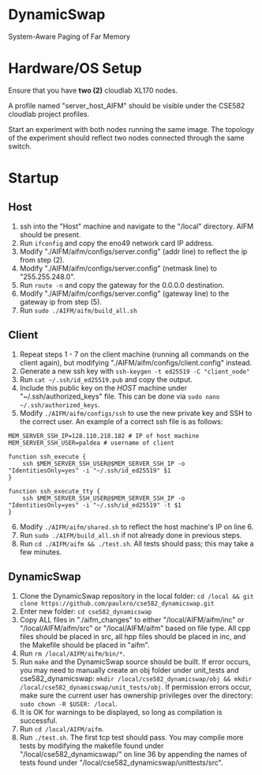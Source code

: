 # DynamicSwap

System-Aware Paging of Far Memory

# Hardware/OS Setup

Ensure that you have **two (2)** cloudlab XL170 nodes.

A profile named "server_host_AIFM" should be visible under the CSE582 cloudlab project profiles.

Start an experiment with both nodes running the same image. The topology of the experiment should reflect two nodes connected through the same switch.

# Startup

## Host

1. ssh into the "Host" machine and navigate to the "/local" directory. AIFM should be present.
2. Run `ifconfig` and copy the eno49 network card IP address.
3. Modify "./AIFM/aifm/configs/server.config" (addr line) to reflect the ip from step (2).
4. Modify "./AIFM/aifm/configs/server.config" (netmask line) to "255.255.248.0".
5. Run `route -n` and copy the gateway for the 0.0.0.0 destination.
6. Modify "./AIFM/aifm/configs/server.config" (gateway line) to the gateway ip from step (5).
7. Run `sudo ./AIFM/aifm/build_all.sh`

## Client

1. Repeat steps 1 - 7 on the client machine (running all commands on the client again), but modifying "./AIFM/aifm/configs/client.config" instead.
2. Generate a new ssh key with `ssh-keygen -t ed25519 -C "client_node"`
3. Run `cat ~/.ssh/id_ed25519.pub` and copy the output.
4. Include this public key on the *HOST* machine under "~/.ssh/authorized_keys" file. This can be done via `sudo nano ~/.ssh/authorized_keys`.
5. Modify `./AIFM/aifm/configs/ssh` to use the new private key and SSH to the correct user. An example of a correct ssh file is as follows:

```
MEM_SERVER_SSH_IP=128.110.218.182 # IP of host machine
MEM_SERVER_SSH_USER=paldea # username of client

function ssh_execute {
    ssh $MEM_SERVER_SSH_USER@$MEM_SERVER_SSH_IP -o "IdentitiesOnly=yes" -i "~/.ssh/id_ed25519" $1
}

function ssh_execute_tty {
    ssh $MEM_SERVER_SSH_USER@$MEM_SERVER_SSH_IP -o "IdentitiesOnly=yes" -i "~/.ssh/id_ed25519" -t $1
}
```

6. Modify `./AIFM/aifm/shared.sh` to reflect the host machine's IP on line 6.
7. Run `sudo ./AIFM/build_all.sh` if not already done in previous steps.
8. Run `cd ./AIFM/aifm && ./test.sh`. All tests should pass; this may take a few minutes.

## DynamicSwap

1. Clone the DynamicSwap repository in the local folder: `cd /local && git clone https://github.com/paulxro/cse582_dynamicswap.git`
2. Enter new folder: `cd cse582_dynamicswap`
3. Copy ALL files in "./aifm_changes" to either "/local/AIFM/aifm/inc" or "/local/AIFM/aifm/src" or "/local/AIFM/aifm" based on file type. All cpp files should be placed in src, all hpp files should be placed in inc, and the Makefile should be placed in "aifm".
7. Run `rm /local/AIFM/aifm/bin/*`.
4. Run `make` and the DynamicSwap source should be built. If error occurs, you may need to manually create an obj folder under unit_tests and cse582_dynamicswap: `mkdir /local/cse582_dynamicswap/obj && mkdir /local/cse582_dynamicswap/unit_tests/obj`. If permission errors occur, make sure the current user has ownership privileges over the directory: `sudo chown -R $USER: /local`.
5. It is OK for warnings to be displayed, so long as compilation is successful.
8. Run `cd /local/AIFM/aifm`.
9. Run `./test.sh`. The first tcp test should pass. You may compile more tests by modifying the makefile found under "/local/cse582_dynamicswap/" on line 36 by appending the names of tests found under "/local/cse582_dynamicswap/unittests/src".
